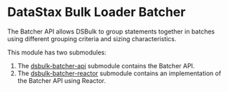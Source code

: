 # DataStax Bulk Loader Batcher

The Batcher API allows DSBulk to group statements together in batches using different grouping 
criteria and sizing characteristics.

This module has two submodules:

1. The [dsbulk-batcher-api](./api) submodule contains the Batcher API.
2. The [dsbulk-batcher-reactor](./reactor) submodule contains an implementation of the Batcher API
   using Reactor.
